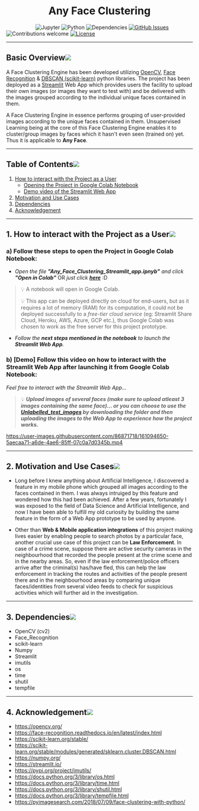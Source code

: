 <h1 align="center"><strong>Any Face Clustering</strong></h1>

&nbsp;&nbsp;&nbsp;&nbsp;&nbsp;&nbsp;&nbsp;&nbsp;&nbsp;&nbsp;&nbsp;&nbsp;&nbsp;&nbsp;&nbsp;&nbsp;&nbsp;&nbsp;&nbsp;
![Jupyter](https://img.shields.io/badge/jupyter-v5.3+-orange.svg)
![Python](https://img.shields.io/badge/python-v3.7+-blue.svg)
![Dependencies](https://img.shields.io/badge/dependencies-up%20to%20date-brightgreen.svg)
[![GitHub Issues](https://img.shields.io/github/issues/souvikmajumder26/Any-Face-Clustering.svg)](https://github.com/souvikmajumder26/Any-Face_Clustering/issues)
![Contributions welcome](https://img.shields.io/badge/contributions-welcome-orange.svg)
[![License](https://img.shields.io/badge/license-MIT-blue.svg)](https://opensource.org/licenses/MIT)

----

## Basic Overview[![](https://github.com/souvikmajumder26/Any-Face-Clustering/blob/main/docs/img/pushpin.svg)](#basic-overview)
A Face Clustering Engine has been developed utilizing <a href="https://opencv.org/" target="_blank">OpenCV</a>, <a href="https://pypi.org/project/face-recognition/" target="_blank">Face Recognition</a> & <a href="https://scikit-learn.org/stable/modules/generated/sklearn.cluster.DBSCAN.html" target="_blank">DBSCAN (scikit-learn)</a> python libraries.
The project has been deployed as a <a href="https://streamlit.io/" target="_blank">Streamlit</a> Web App which provides users the facility to upload their own images (or images they want to test with) and be delivered with the images grouped according to the individual unique faces contained in them.

A Face Clustering Engine in essence performs grouping of user-provided images according to the unique faces contained in them. Unsupervised Learning being at the core of this Face Clustering Engine enables it to cluster/group images by faces which it hasn't even seen (trained on) yet. Thus it is applicable to **Any Face**.

----

## Table of Contents[![](https://github.com/souvikmajumder26/Any-Face-Clustering/blob/main/docs/img/pushpin.svg)](#table-of-contents)
1. [How to interact with the Project as a User](#1-how-to-interact-with-the-project-as-a-user)
   - [Opening the Project in Google Colab Notebook](#a-follow-these-steps-to-open-the-project-in-google-colab-notebook)
   - [Demo video of the Streamlit Web App](#b-demo-follow-this-video-on-how-to-interact-with-the-streamlit-web-app-after-launching-it-from-google-colab-notebook)
2. [Motivation and Use Cases](#2-motivation-and-use-cases)
3. [Dependencies](#3-dependencies)
4. [Acknowledgement](#4-acknowledgement)

----

## 1. How to interact with the Project as a User[![](https://github.com/souvikmajumder26/Any-Face-Clustering/blob/main/docs/img/pushpin.svg)](#1-how-to-interact-with-the-project-as-a-user)

### a) Follow these steps to open the Project in Google Colab Notebook:
- *Open the file **"Any_Face_Clustering_Streamlit_app.ipnyb"** and click **"Open in Colab"*** OR *just click <a href="https://colab.research.google.com/github/souvikmajumder26/Any-Face-Clustering/blob/main/Any_Face_Clustering_Streamlit_app.ipynb">**here**</a>* :D

>💡 A notebook will open in Google Colab.
>
>💡 This app can be deployed directly on cloud for end-users, but as it requires a lot of memory (RAM) for its computation, it could not be deployed successfully to a *free-tier cloud service* (eg: Streamlit Share Cloud, Heroku, AWS, Azure, GCP etc.), thus Google Colab was chosen to work as the free server for this project prototype.

- *Follow the **next steps mentioned in the notebook** to launch the **Streamlit Web App**.*


### b) [Demo] Follow this video on how to interact with the Streamlit Web App after launching it from Google Colab Notebook:

*Feel free to interact with the Streamlit Web App...*
>💡 ***Upload images of several faces (make sure to upload atleast 3 images containing the same face)... or you can choose to use the <a href="https://drive.google.com/drive/folders/1JXYCf4Qk4fuTfTDoduGU7vgmXNyXSMUe?usp=sharing">Unlabelled_test_images</a> by downloading the folder and then uploading the images to the Web App to experience how the project works.***

https://user-images.githubusercontent.com/86871718/161094650-5aecaa71-a6de-4ae6-85ff-07c0a7d0345b.mp4

----

## 2. Motivation and Use Cases[![](https://github.com/souvikmajumder26/Any-Face-Clustering/blob/main/docs/img/pushpin.svg)](#2-motivation-and-use-cases)

- Long before I knew anything about Artificial Intelligence, I discovered a feature in my mobile phone which grouped all images according to the faces contained in them. I was always intruiged by this feature and wondered how this had been achieved. After a few years, fortunately I was exposed to the field of Data Science and Artificial Intelligence, and now I have been able to fulfill my old curiosity by building the same feature in the form of a Web App prototype to be used by anyone.

- Other than **Web & Mobile application integrations** of this project making lives easier by enabling people to search photos by a particular face, another crucial use case of this project can be **Law Enforcement**. In case of a crime scene, suppose there are active security cameras in the neighbourhood that recorded the people present at the crime scene and in the nearby areas. So, even if the law enforcement/police officers arrive after the criminal(s) has/have fled, this can help the law enforcement in tracking the routes and activities of the people present there and in the neighbourhood areas by comparing unique faces/identities from several video feeds to check for suspicious activities which will further aid in the investigation.

----

## 3. Dependencies[![](https://github.com/souvikmajumder26/Any-Face-Clustering/blob/main/docs/img/pushpin.svg)](#3-dependencies)

- OpenCV (cv2)
- Face_Recognition
- scikit-learn
- Numpy
- Streamlit
- imutils
- os
- time
- shutil
- tempfile

----

## 4. Acknowledgement[![](https://github.com/souvikmajumder26/Any-Face-Clustering/blob/main/docs/img/pushpin.svg)](#4-acknowledgement)
- https://opencv.org/
- https://face-recognition.readthedocs.io/en/latest/index.html
- https://scikit-learn.org/stable/
- https://scikit-learn.org/stable/modules/generated/sklearn.cluster.DBSCAN.html
- https://numpy.org/
- https://streamlit.io/
- https://pypi.org/project/imutils/
- https://docs.python.org/3/library/os.html
- https://docs.python.org/3/library/time.html
- https://docs.python.org/3/library/shutil.html
- https://docs.python.org/3/library/tempfile.html
- https://pyimagesearch.com/2018/07/09/face-clustering-with-python/
